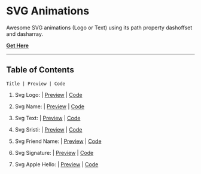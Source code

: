 # **SVG Animations**

Awesome SVG animations (Logo or Text) using its path property dashoffset and dasharray.

[**Get Here**](https://github.com/imniladri/Miscellaneous/tree/main/Svg-Animation)

---

## **Table of Contents**

```
Title | Preview | Code
```

1.  Svg Logo:
    | [Preview](https://imniladri.github.io/Miscellaneous/Svg-Animation/Svg-Logo)
    | [Code](https://github.com/imniladri/Miscellaneous/tree/main/Svg-Animation/Svg-Logo)

2.  Svg Name:
    | [Preview](https://imniladri.github.io/Miscellaneous/Svg-Animation/Svg-Name)
    | [Code](https://github.com/imniladri/Miscellaneous/tree/main/Svg-Animation/Svg-Name)

3.  Svg Text:
    | [Preview](https://imniladri.github.io/Miscellaneous/Svg-Animation/Svg-Text)
    | [Code](https://github.com/imniladri/Miscellaneous/tree/main/Svg-Animation/Svg-Text)

4.  Svg Sristi:
    | [Preview](https://imniladri.github.io/Miscellaneous/Svg-Animation/Svg-Sristi)
    | [Code](https://github.com/imniladri/Miscellaneous/tree/main/Svg-Animation/Svg-Sristi)

5.  Svg Friend Name:
    | [Preview](https://imniladri.github.io/Miscellaneous/Svg-Animation/Svg-Friend-Name)
    | [Code](https://github.com/imniladri/Miscellaneous/tree/main/Svg-Animation/Svg-Friend-Name)

6.  Svg Signature:
    | [Preview](https://imniladri.github.io/Miscellaneous/Svg-Animation/Svg-Signature)
    | [Code](https://github.com/imniladri/Miscellaneous/tree/main/Svg-Animation/Svg-Signature)

7.  Svg Apple Hello:
    | [Preview](https://imniladri.github.io/Miscellaneous/Svg-Animation/Svg-Apple-Hello)
    | [Code](https://github.com/imniladri/Miscellaneous/tree/main/Svg-Animation/Svg-Apple-Hello)
